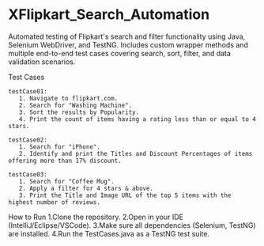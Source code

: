 # XFlipkart_Search_Automation
Automated testing of Flipkart's search and filter functionality using Java, Selenium WebDriver, and TestNG. Includes custom wrapper methods and multiple end-to-end test cases covering search, sort, filter, and data validation scenarios.

Test Cases

    testCase01:
       1. Navigate to flipkart.com.
       2. Search for "Washing Machine".
       3. Sort the results by Popularity.
       4. Print the count of items having a rating less than or equal to 4 stars.

    testCase02:
       1. Search for "iPhone".
       2. Identify and print the Titles and Discount Percentages of items offering more than 17% discount.

    testCase03:
       1. Search for "Coffee Mug".
       2. Apply a filter for 4 stars & above.
       3. Print the Title and Image URL of the top 5 items with the highest number of reviews.

How to Run
    1.Clone the repository.
    2.Open in your IDE (IntelliJ/Eclipse/VSCode).
    3.Make sure all dependencies (Selenium, TestNG) are installed.
    4.Run the TestCases.java as a TestNG test suite.
